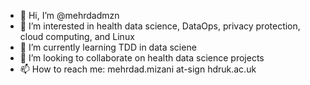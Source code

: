 - 👋 Hi, I’m @mehrdadmzn
- 👀 I’m interested in health data science, DataOps, privacy protection, cloud computing, and Linux 
- 🌱 I’m currently learning TDD in data sciene
- 💞️ I’m looking to collaborate on health data science projects
- 📫 How to reach me: mehrdad.mizani at-sign hdruk.ac.uk

<!---
mehrdadmzn/mehrdadmzn is a ✨ special ✨ repository because its `README.md` (this file) appears on your GitHub profile.
You can click the Preview link to take a look at your changes.
--->
